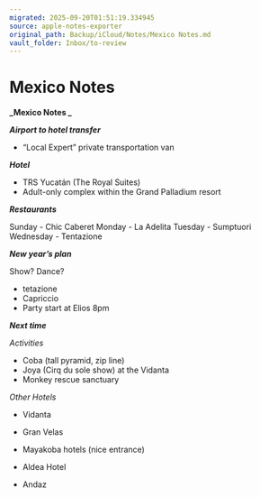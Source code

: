 ```yaml
---
migrated: 2025-09-20T01:51:19.334945
source: apple-notes-exporter
original_path: Backup/iCloud/Notes/Mexico Notes.md
vault_folder: Inbox/to-review
---
```

# Mexico Notes

**_Mexico Notes _**

**_Airport to hotel transfer_**

- “Local Expert” private transportation van

**_Hotel_**

- TRS Yucatán (The Royal Suites)
- Adult-only complex within the Grand Palladium resort

**_Restaurants_**

Sunday - Chic Caberet
Monday - La Adelita 
Tuesday - Sumptuori
Wednesday - Tentazione

**_New year’s plan_**

Show? Dance?
- tetazione
- Capriccio 
- Party start at Elios 8pm

***_Next time_***

_Activities_ 
- Coba (tall pyramid, zip line)
- Joya (Cirq du sole show) at the Vidanta
- Monkey rescue sanctuary 

_Other Hotels_

- Vidanta

- Gran Velas
- Mayakoba hotels (nice entrance)
- Aldea Hotel 

- Andaz 

